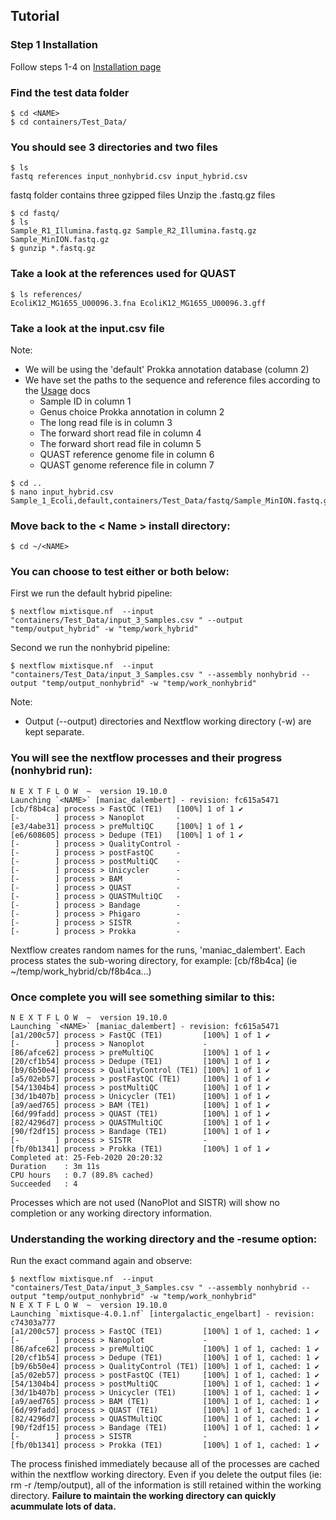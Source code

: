 Tutorial
--------

### Step 1 Installation
Follow steps 1-4 on [Installation page](https://github.com/BioRRW/Mixtisque/blob/master/docs/installation.md)

### Find the test data folder
```
$ cd <NAME> 
$ cd containers/Test_Data/
```
### You should see 3 directories and two files
```
$ ls
fastq references input_nonhybrid.csv input_hybrid.csv
```
fastq folder contains three gzipped files
Unzip the .fastq.gz files
```
$ cd fastq/
$ ls
Sample_R1_Illumina.fastq.gz Sample_R2_Illumina.fastq.gz Sample_MinION.fastq.gz
$ gunzip *.fastq.gz
```
### Take a look at the references used for QUAST
```
$ ls references/
EcoliK12_MG1655_U00096.3.fna EcoliK12_MG1655_U00096.3.gff 
```

### Take a look at the input.csv file
Note:
- We will be using the 'default' Prokka annotation database (column 2)
- We have set the paths to the sequence and reference files according to the [Usage](https://github.com/BioRRW/Mixtisque/blob/master/docs/usage.md) docs
  - Sample ID in column 1
  - Genus choice Prokka annotation in column 2 
  - The long read file is in column 3
  - The forward short read file in column 4
  - The forward short read file in column 5
  - QUAST reference genome file in column 6
  - QUAST genome reference file in column 7 
```
$ cd ..
$ nano input_hybrid.csv
Sample_1_Ecoli,default,containers/Test_Data/fastq/Sample_MinION.fastq.gz,containers/Test_Data/fastq/Sample_R1_Illumina.fastq.gz,containers/Test_Data/fastq/Sample_R2_Illumina.fastq.gz,containers/Test_Data/references/Ecoli/EcoliK12_MG1655_U00096.3.fna,containers/Test_Data/references/Ecoli/EcoliK12_MG1655_U00096.3.gff
```
### Move back to the < Name > install directory:
```
$ cd ~/<NAME>
```
### You can choose to test either or both below:

First we run the default hybrid pipeline:
```
$ nextflow mixtisque.nf  --input "containers/Test_Data/input_3_Samples.csv " --output "temp/output_hybrid" -w "temp/work_hybrid"
```
Second we run the nonhybrid pipeline:
```
$ nextflow mixtisque.nf  --input "containers/Test_Data/input_3_Samples.csv " --assembly nonhybrid --output "temp/output_nonhybrid" -w "temp/work_nonhybrid"
```
Note: 
- Output (--output) directories and Nextflow working directory (-w) are kept separate.
 
### You will see the nextflow processes and their progress (nonhybrid run):
```
N E X T F L O W  ~  version 19.10.0
Launching `<NAME>` [maniac_dalembert] - revision: fc615a5471
[cb/f8b4ca] process > FastQC (TE1)   [100%] 1 of 1 ✔
[-        ] process > Nanoplot       -
[e3/4abe31] process > preMultiQC     [100%] 1 of 1 ✔
[e6/608605] process > Dedupe (TE1)   [100%] 1 of 1 ✔
[-        ] process > QualityControl -
[-        ] process > postFastQC     -
[-        ] process > postMultiQC    -
[-        ] process > Unicycler      -
[-        ] process > BAM            -
[-        ] process > QUAST          -
[-        ] process > QUASTMultiQC   -
[-        ] process > Bandage        -
[-        ] process > Phigaro        -
[-        ] process > SISTR          -
[-        ] process > Prokka         -

```
Nextflow creates random names for the runs, 'maniac_dalembert'.
Each process states the sub-woring directory, for example: [cb/f8b4ca] (ie ~/temp/work_hybrid/cb/f8b4ca...)

### Once complete you will see something similar to this:
```
N E X T F L O W  ~  version 19.10.0
Launching `<NAME>` [maniac_dalembert] - revision: fc615a5471
[a1/200c57] process > FastQC (TE1)         [100%] 1 of 1 ✔
[-        ] process > Nanoplot             -
[86/afce62] process > preMultiQC           [100%] 1 of 1 ✔
[20/cf1b54] process > Dedupe (TE1)         [100%] 1 of 1 ✔
[b9/6b50e4] process > QualityControl (TE1) [100%] 1 of 1 ✔
[a5/02eb57] process > postFastQC (TE1)     [100%] 1 of 1 ✔
[54/1304b4] process > postMultiQC          [100%] 1 of 1 ✔
[3d/1b407b] process > Unicycler (TE1)      [100%] 1 of 1 ✔
[a9/aed765] process > BAM (TE1)            [100%] 1 of 1 ✔
[6d/99fadd] process > QUAST (TE1)          [100%] 1 of 1 ✔
[82/4296d7] process > QUASTMultiQC         [100%] 1 of 1 ✔
[90/f2df15] process > Bandage (TE1)        [100%] 1 of 1 ✔
[-        ] process > SISTR                -
[fb/0b1341] process > Prokka (TE1)         [100%] 1 of 1 ✔
Completed at: 25-Feb-2020 20:20:32
Duration    : 3m 11s
CPU hours   : 0.7 (89.8% cached)
Succeeded   : 4
```
Processes which are not used (NanoPlot and SISTR) will show no completion or any working directory information.

### Understanding the working directory and the -resume option:
Run the exact command again and observe:
```
$ nextflow mixtisque.nf  --input "containers/Test_Data/input_3_Samples.csv " --assembly nonhybrid --output "temp/output_nonhybrid" -w "temp/work_nonhybrid"
N E X T F L O W  ~  version 19.10.0
Launching `mixtisque-4.0.1.nf` [intergalactic_engelbart] - revision: c74303a777
[a1/200c57] process > FastQC (TE1)         [100%] 1 of 1, cached: 1 ✔
[-        ] process > Nanoplot             -
[86/afce62] process > preMultiQC           [100%] 1 of 1, cached: 1 ✔
[20/cf1b54] process > Dedupe (TE1)         [100%] 1 of 1, cached: 1 ✔
[b9/6b50e4] process > QualityControl (TE1) [100%] 1 of 1, cached: 1 ✔
[a5/02eb57] process > postFastQC (TE1)     [100%] 1 of 1, cached: 1 ✔
[54/1304b4] process > postMultiQC          [100%] 1 of 1, cached: 1 ✔
[3d/1b407b] process > Unicycler (TE1)      [100%] 1 of 1, cached: 1 ✔
[a9/aed765] process > BAM (TE1)            [100%] 1 of 1, cached: 1 ✔
[6d/99fadd] process > QUAST (TE1)          [100%] 1 of 1, cached: 1 ✔
[82/4296d7] process > QUASTMultiQC         [100%] 1 of 1, cached: 1 ✔
[90/f2df15] process > Bandage (TE1)        [100%] 1 of 1, cached: 1 ✔
[-        ] process > SISTR                -
[fb/0b1341] process > Prokka (TE1)         [100%] 1 of 1, cached: 1 ✔
```
The process finished immediately because all of the processes are cached within the nextflow working directory. Even if you delete the output files (ie: rm -r /temp/output), all of the information is still retained within the working directory.
**Failure to maintain the working directory can quickly acummulate lots of data.**
